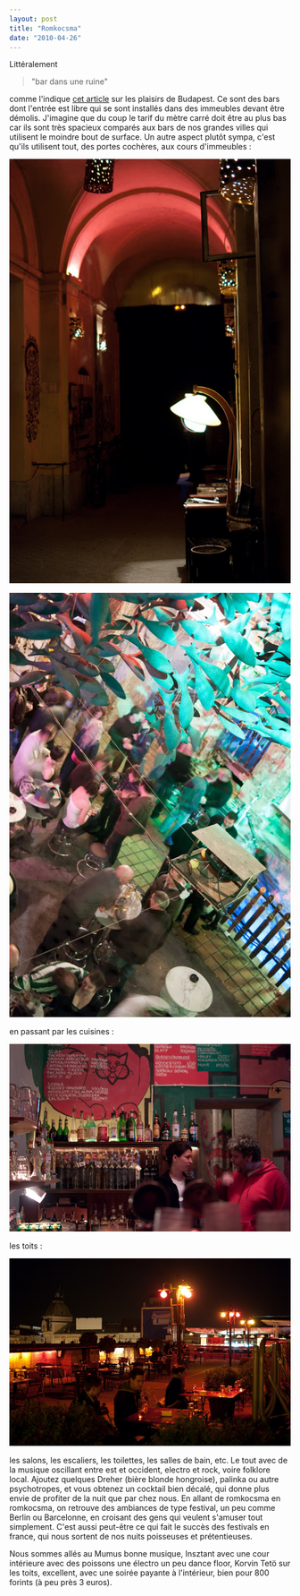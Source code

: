 ```yaml
---
layout: post
title: "Romkocsma"
date: "2010-04-26"
---
```


Littéralement

> "bar dans une ruine"

comme l'indique [cet article](http://voyage.blogs.rfi.fr/article/2010/02/17/les-plaisirs-de-budapest) sur les plaisirs de Budapest. Ce sont des bars dont l'entrée est libre qui se sont installés dans des immeubles devant être démolis. J'imagine que du coup le tarif du mètre carré doit être au plus bas car ils sont très spacieux comparés aux bars de nos grandes villes qui utilisent le moindre bout de surface. Un autre aspect plutôt sympa, c'est qu'ils utilisent tout, des portes cochères, aux cours d'immeubles :

![](/images/IMGP8252.jpg)

![](/images/IMGP8297.jpg)

en passant par les cuisines :

![](/images/IMGP8277.jpg)

les toits :

![](/images/IMGP8308.jpg)

les salons, les escaliers, les toilettes, les salles de bain, etc. Le tout avec de la musique oscillant entre est et occident, electro et rock, voire folklore local. Ajoutez quelques Dreher (bière blonde hongroise), palinka ou autre psychotropes, et vous obtenez un cocktail bien décalé, qui donne plus envie de profiter de la nuit que par chez nous. En allant de romkocsma en romkocsma, on retrouve des ambiances de type festival, un peu comme Berlin ou Barcelonne, en croisant des gens qui veulent s'amuser tout simplement. C'est aussi peut-être ce qui fait le succès des festivals en france, qui nous sortent de nos nuits poisseuses et prétentieuses.

Nous sommes allés au Mumus bonne musique, Insztant avec une cour intérieure avec des poissons une électro un peu dance floor, Korvin Tetö sur les toits, excellent, avec une soirée payante à l'intérieur, bien pour 800 forints (à peu près 3 euros).
